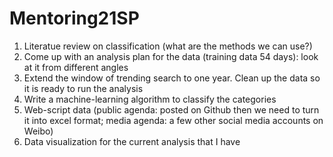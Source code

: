 # Mentoring21SP


1. Literatue review on classification (what are the methods we can use?)
2. Come up with an analysis plan for the data (training data 54 days): look at it from different angles
3. Extend the window of trending search to one year. Clean up the data so it is ready to run the analysis
4. Write a machine-learning algorithm to classify the categories
5. Web-script data (public agenda: posted on Github then we need to turn it into excel format; media agenda: a few other social media accounts on Weibo)
6. Data visualization for the current analysis that I have
 


